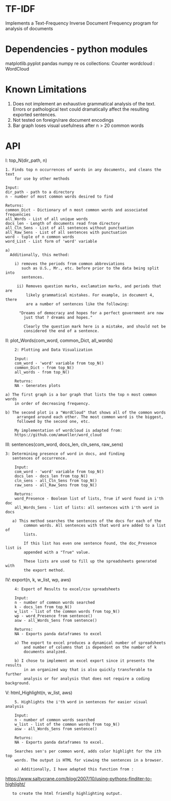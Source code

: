 # TF-IDF
Implements a Text-Frequency Inverse Document Frequency program for analysis of documents 

# Dependencies - python modules

matplotlib.pyplot
pandas
numpy
re
os 
collections: Counter
wordcloud : WordCloud


# Known Limitations
1. Does not implement an exhaustive grammatical analysis of the text. Errors or 
   pathological text could dramatically affect the resulting exported sentences.
2. Not tested on foreign/rare document encodings
3. Bar graph loses visual usefulness after n > 20 common words


# API

I:  top_N(dir_path, n)
    
    1. Finds top n occurrences of words in any documents, and cleans the text 
        for use by other methods

    Input:
    dir_path - path to a directory
    n - number of most common words desired to find
    
    Returns:
    common_Dict - Dictionary of n most common words and associated frequencies
    all_Words - List of all unique words
    docs_len - Length of documents read from directory 
    all_Cln_Sens - List of all sentences without punctuation
    all_Raw_Sens - List of all sentences with punctuation
    word - tuple of n common words
    word_List - List form of 'word' variable
    
    a)    
      Additionally, this method:
          
        i) removes the periods from common abbreviations 
           such as U.S., Mr., etc. before prior to the data being split into
           sentences.  
           
         ii) Removes question marks, exclamation marks, and periods that are
             likely grammatical mistakes. For example, in document 4, there 
             are a number of sentences like the following:
                 
          "Dreams of democracy and hopes for a perfect government are now 
            just that ? dreams and hopes."
            
            Clearly the question mark here is a mistake, and should not be 
            considered the end of a sentence. 
    

II:    plot_Words(com_word, common_Dict, all_words)
        
        2: Plotting and Data Visualization           
        
        Input: 
        com_word - 'word' variable from top_N() 
        common_Dict - from top_N()
        all_words - from top_N()
        
        Returns: 
        NA - Generates plots 
                
    a) The first graph is a bar graph that lists the top n most common words
        in order of decreasing frequency. 

    b) The second plot is a "WordCloud" that shows all of the common words
         arranged around each other. The most common word is the biggest, 
         followed by the second one, etc. 
         
        My implementation of wordcloud is adapted from: 
        https://github.com/amueller/word_cloud


III:   sentences(com_word, docs_len, cln_sens, raw_sens)
        
    3: Determining presence of word in docs, and finding 
       sentences of occurrence.
        
        Input: 
        com_word - 'word' variable from top_N() 
        docs_len - docs_len from top_N()
        cln_sens - all_Cln_Sens from top_N()
        raw_sens - all_Raw_Sens from top_N()    
        
        Returns: 
        word_Presence - Boolean list of lists, True if word found in i'th doc
        all_Words_Sens - list of lists: all sentences with i'th word in docs
                    
       a) This method searches the sentences of the docs for each of the 
            common words. All sentences with that word are added to a list of 
            lists. 

            If this list has even one sentence found, the doc_Presence list is
            appended with a "True" value.  
            
            These lists are used to fill up the spreadsheets generated with 
            the export method. 


IV:    export(n, k, w_list, wp, aws)
        
        4: Export of Results to excel/csv spreadsheets    

        Input: 
        n - number of common words searched
        k - docs_len from top_N()
        w_list - list of the common words from top_N()
        wp - word_Presence from sentence()
        asw - all_Words_Sens from sentence()    
    
        Returns: 
        NA - Exports panda dataframes to excel
        
        a) The export to excel produces a dynamical number of spreadsheets
            and number of columns that is dependent on the number of k
            documents analyzed.  

        b) I chose to implement an excel export since it presents the results 
            in an organized way that is also quickly transferable to further 
            analysis or for analysis that does not require a coding background. 
            
            
V:     html_Highlight(n,  w_list, aws)

        5. Highlights the i'th word in sentences for easier visual analysis
        
        Input: 
        n - number of common words searched
        w_list - list of the common words from top_N()
        asw - all_Words_Sens from sentence() 
        
        Returns:
        NA - Exports panda dataframes to excel.
        
        Searches sen's per common word, adds color highlight for the ith top 
        words. The output is HTML for viewing the sentences in a browser. 

        a) Additionally, I have adapted this function from :
            
   https://www.saltycrane.com/blog/2007/10/using-pythons-finditer-to-highlight/
   
       to create the html friendly highlighting output.
